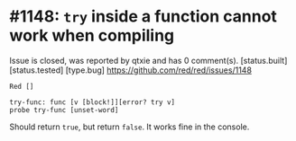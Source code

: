
#1148: `try` inside a function cannot work when compiling
================================================================================
Issue is closed, was reported by qtxie and has 0 comment(s).
[status.built] [status.tested] [type.bug]
<https://github.com/red/red/issues/1148>

```
Red []

try-func: func [v [block!]][error? try v]
probe try-func [unset-word]
```

Should return `true`, but return `false`. 
It works fine in the console.




